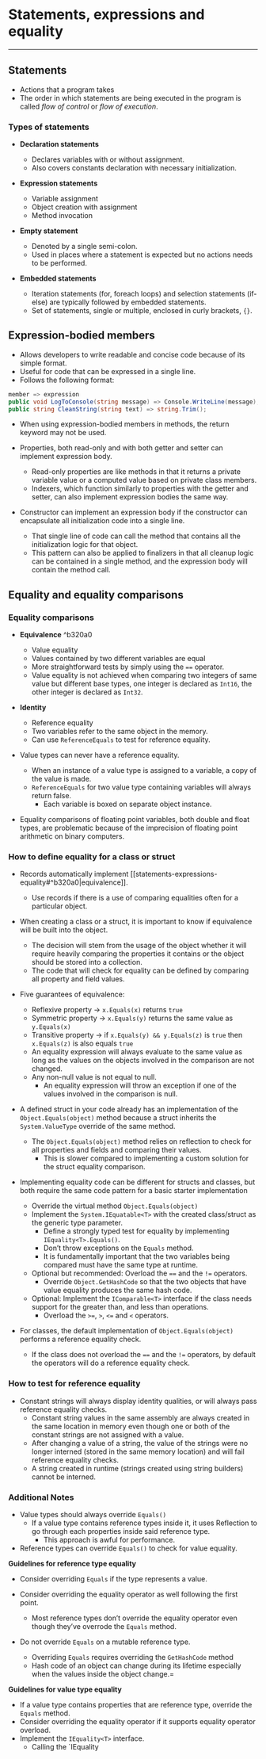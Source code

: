 # Statements, expressions and equality

---

## Statements

- Actions that a program takes
- The order in which statements are being executed in the program is called _flow of control_ or _flow of execution_.

### Types of statements

- **Declaration statements**
    - Declares variables with or without assignment.
    - Also covers constants declaration with necessary initialization.

- **Expression statements**
    - Variable assignment
    - Object creation with assignment
    - Method invocation

- **Empty statement**
    - Denoted by a single semi-colon.
    - Used in places where a statement is expected but no actions needs to be performed.

- **Embedded statements**
    - Iteration statements (for, foreach loops) and selection statements (if-else) are typically followed by embedded statements.
    - Set of statements, single or multiple, enclosed in curly brackets, `{}`.

## Expression-bodied members

- Allows developers to write readable and concise code because of its simple format.
- Useful for code that can be expressed in a single line.
- Follows the following format:

```csharp
member => expression
public void LogToConsole(string message) => Console.WriteLine(message);
public string CleanString(string text) => string.Trim();
```

- When using expression-bodied members in methods, the return keyword may not be used.
- Properties, both read-only and with both getter and setter can implement expression body.
    - Read-only properties are like methods in that it returns a private variable value or a computed value based on private class members.
    - Indexers, which function similarly to properties with the getter and setter, can also implement expression bodies the same way.

- Constructor can implement an expression body if the constructor can encapsulate all initialization code into a single line.
    - That single line of code can call the method that contains all the initialization logic for that object.
    - This pattern can also be applied to finalizers in that all cleanup logic can be contained in a single method, and the expression body will contain the method call.

## Equality and equality comparisons

### Equality comparisons

- **Equivalence** ^b320a0
    - Value equality
    - Values contained by two different variables are equal
    - More straightforward tests by simply using the `==` operator.
    - Value equality is not achieved when comparing two integers of same value but different base types, one integer is declared as `Int16`, the other integer is declared as `Int32`.

- **Identity**    
    - Reference equality
    - Two variables refer to the same object in the memory.
    - Can use `ReferenceEquals` to test for reference equality.

- Value types can never have a reference equality.    
    - When an instance of a value type is assigned to a variable, a copy of the value is made.
    - `ReferenceEquals` for two value type containing variables will always return false.
        - Each variable is boxed on separate object instance.

- Equality comparisons of floating point variables, both double and float types, are problematic because of the imprecision of floating point arithmetic on binary computers.
    

### How to define equality for a class or struct

- Records automatically implement [[statements-expressions-equality#^b320a0|equivalence]].
    - Use records if there is a use of comparing equalities often for a particular object.

- When creating a class or a struct, it is important to know if equivalence will be built into the object.
    - The decision will stem from the usage of the object whether it will require heavily comparing the properties it contains or the object should be stored into a collection.
    - The code that will check for equality can be defined by comparing all property and field values.

- Five guarantees of equivalence:
    - Reflexive property → `x.Equals(x)` returns `true`
    - Symmetric property → `x.Equals(y)` returns the same value as `y.Equals(x)`
    - Transitive property → if `x.Equals(y) && y.Equals(z)` is `true` then `x.Equals(z)` is also equals `true`
    - An equality expression will always evaluate to the same value as long as the values on the objects involved in the comparison are not changed.
    - Any non-null value is not equal to null.
        - An equality expression will throw an exception if one of the values involved in the comparison is null.

- A defined struct in your code already has an implementation of the `Object.Equals(object)` method because a struct inherits the `System.ValueType` override of the same method.    
    - The `Object.Equals(object)` method relies on reflection to check for all properties and fields and comparing their values.
        - This is slower compared to implementing a custom solution for the struct equality comparison.

- Implementing equality code can be different for structs and classes, but both require the same code pattern for a basic starter implementation
    - Override the virtual method `Object.Equals(object)`
    - Implement the `System.IEquatable<T>` with the created class/struct as the generic type parameter.
        - Define a strongly typed test for equality by implementing `IEquality<T>.Equals()`.
        - Don’t throw exceptions on the `Equals` method.
        - It is fundamentally important that the two variables being compared must have the same type at runtime.
    - Optional but recommended: Overload the `==` and the `!=` operators.
        - Override `Object.GetHashCode` so that the two objects that have value equality produces the same hash code.
    - Optional: Implement the `IComparable<T>` interface if the class needs support for the greater than, and less than operations.
        - Overload the `>=`, `>`, `<=` and `<` operators.

- For classes, the default implementation of `Object.Equals(object)` performs a reference equality check.
    - If the class does not overload the `==` and the `!=` operators, by default the operators will do a reference equality check.

### How to test for reference equality

- Constant strings will always display identity qualities, or will always pass reference equality checks.
    - Constant string values in the same assembly are always created in the same location in memory even though one or both of the constant strings are not assigned with a value.
    - After changing a value of a string, the value of the strings were no longer interned (stored in the same memory location) and will fail reference equality checks.
    - A string created in runtime (strings created using string builders) cannot be interned.

### Additional Notes

- Value types should always override `Equals()`
    - If a value type contains reference types inside it, it uses Reflection to go through each properties inside said reference type.
        - This approach is awful for performance.
- Reference types can override `Equals()` to check for value equality.

**Guidelines for reference type equality**

- Consider overriding `Equals` if the type represents a value.
- Consider overriding the equality operator as well following the first point.
    - Most reference types don’t override the equality operator even though they’ve overrode the `Equals` method.

- Do not override `Equals` on a mutable reference type.
    - Overriding `Equals` requires overriding the `GetHashCode` method
    - Hash code of an object can change during its lifetime especially when the values inside the object change.=

**Guidelines for value type equality**

- If a value type contains properties that are reference type, override the `Equals` method.
- Consider overriding the equality operator if it supports equality operator overload.
- Implement the `IEquality<T>` interface.
    - Calling the `IEquality<T>